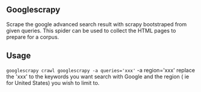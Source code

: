 ## Googlescrapy
Scrape the google advanced search result with scrapy bootstraped from given queries.
This spider can be used to collect the HTML pages to prepare for a corpus.

## Usage
`googlescrapy crawl googlescrapy -a queries='xxx'` -a region='xxx' replace the 'xxx' to the keywords you want search with Google
and the region ( ie for United States) you wish to limit to.